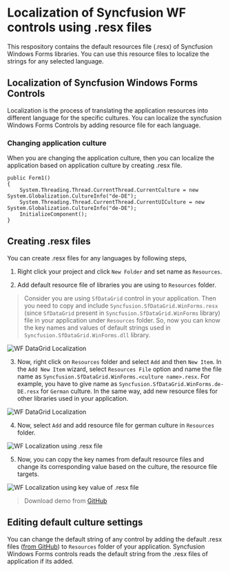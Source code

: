 # Localization of Syncfusion WF controls using .resx files

This respository contains the default resources file (.resx) of Syncfusion Windows Forms libraries. You can use this resource files to localize the strings for any selected language.

## Localization of Syncfusion Windows Forms Controls

Localization is the process of translating the application resources into different language for the specific cultures. You can localize the syncfusion Windows Forms Controls by adding resource file for each language.

### Changing application culture

When you are changing the application culture, then you can localize the application based on application culture by creating .resx file.
 
```
public Form1()
{
    System.Threading.Thread.CurrentThread.CurrentCulture = new System.Globalization.CultureInfo("de-DE");
    System.Threading.Thread.CurrentThread.CurrentUICulture = new System.Globalization.CultureInfo("de-DE");
    InitializeComponent();
}
```

## Creating .resx files

You can create .resx files for any languages by following steps,

1) Right click your project and click `New Folder` and set name as `Resources`.

2) Add default resource file of libraries you are using to `Resources` folder.

> Consider you are using `SfDataGrid` control in your application. Then you need to copy and include `Syncfusion.SfDataGrid.WinForms.resx` (since `SfDataGrid` present in `Syncfusion.SfDataGrid.WinForms` library) file in your application under `Resources` folder. So, now you can know the key names and values of default strings used in `Syncfusion.SfDataGrid.WinForms.dll` library.

![WF DataGrid Localization](https://help.syncfusion.com/windowsforms/Localization_images/winforms-default-resx-file.png)

3) Now, right click on `Resources` folder and select `Add` and then `New Item`. In the `Add New Item` wizard, select `Resources File` option and name the file name as `Syncfusion.SfDataGrid.WinForms.<culture name>.resx`. For example, you have to give name as `Syncfusion.SfDataGrid.WinForms.de-DE.resx` for `German` culture. In the same way, add new resource files for other libraries used in your application.

![WF DataGrid Localization](https://help.syncfusion.com/windowsforms/Localization_images/winforms-adding-resource-file.png)

4) Now, select `Add` and add resource file for german culture in `Resources` folder.

![WF Localization using .resx file](https://help.syncfusion.com/windowsforms/Localization_images/winforms-resx-file-to-localize.png)

5) Now, you can copy the key names from default resource files and change its corresponding value based on the culture, the resource file targets.

![WF Localization using key value of .resx file](https://help.syncfusion.com/windowsforms/Localization_images/winforms-localized-resx-file.png)

> Download demo from [GitHub](https://github.com/SyncfusionExamples/winforms-datagrid-localization)

## Editing default culture settings

You can change the default string of any control by adding the default .resx files ([from GitHub](https://github.com/syncfusion/winforms-controls-localization-resx-files)) to `Resources` folder of your application. Syncfusion Windows Forms controls reads the default string from the .resx files of application if its added.
